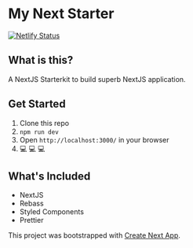 # My Next Starter
[![Netlify Status](https://api.netlify.com/api/v1/badges/b21a9cdd-87fe-4351-9e16-c1c027575428/deploy-status)](https://app.netlify.com/sites/dava-next-starter/deploys)

## **What is this?**

A NextJS Starterkit to build superb NextJS application.

## **Get Started**

1. Clone this repo
2. `npm run dev`
3. Open `http://localhost:3000/` in your browser
4. 💻 💻 💻 


## **What's Included**

- NextJS
- Rebass
- Styled Components
- Prettier


This project was bootstrapped with [Create Next App](https://github.com/vercel/next.js).